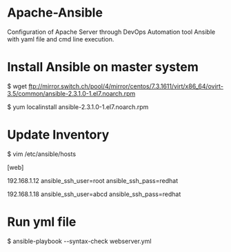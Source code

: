 # Apache-Ansible
Configuration of Apache Server through DevOps Automation tool Ansible with yaml file and cmd line execution.

# Install Ansible on master system

$ wget ftp://mirror.switch.ch/pool/4/mirror/centos/7.3.1611/virt/x86_64/ovirt-3.5/common/ansible-2.3.1.0-1.el7.noarch.rpm

$ yum  localinstall ansible-2.3.1.0-1.el7.noarch.rpm

# Update Inventory

$ vim /etc/ansible/hosts

[web]

192.168.1.12  ansible_ssh_user=root  ansible_ssh_pass=redhat 

192.168.1.18  ansible_ssh_user=abcd  ansible_ssh_pass=redhat

# Run yml file

$ ansible-playbook --syntax-check  webserver.yml
